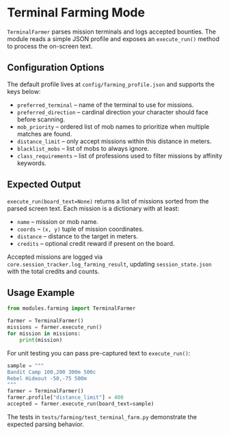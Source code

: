 # Terminal Farming Mode

`TerminalFarmer` parses mission terminals and logs accepted bounties. The module reads a simple JSON profile and exposes an `execute_run()` method to process the on-screen text.

## Configuration Options

The default profile lives at `config/farming_profile.json` and supports the keys below:

- `preferred_terminal` – name of the terminal to use for missions.
- `preferred_direction` – cardinal direction your character should face before scanning.
- `mob_priority` – ordered list of mob names to prioritize when multiple matches are found.
- `distance_limit` – only accept missions within this distance in meters.
- `blacklist_mobs` – list of mobs to always ignore.
- `class_requirements` – list of professions used to filter missions by
  affinity keywords.

## Expected Output

`execute_run(board_text=None)` returns a list of missions sorted from the parsed screen text. Each mission is a dictionary with at least:

- `name` – mission or mob name.
- `coords` – `(x, y)` tuple of mission coordinates.
- `distance` – distance to the target in meters.
- `credits` – optional credit reward if present on the board.

Accepted missions are logged via `core.session_tracker.log_farming_result`, updating `session_state.json` with the total credits and counts.

## Usage Example

```python
from modules.farming import TerminalFarmer

farmer = TerminalFarmer()
missions = farmer.execute_run()
for mission in missions:
    print(mission)
```

For unit testing you can pass pre-captured text to `execute_run()`:

```python
sample = """
Bandit Camp 100,200 300m 500c
Rebel Hideout -50,-75 500m
"""
farmer = TerminalFarmer()
farmer.profile["distance_limit"] = 400
accepted = farmer.execute_run(board_text=sample)
```

The tests in `tests/farming/test_terminal_farm.py` demonstrate the expected parsing behavior.
